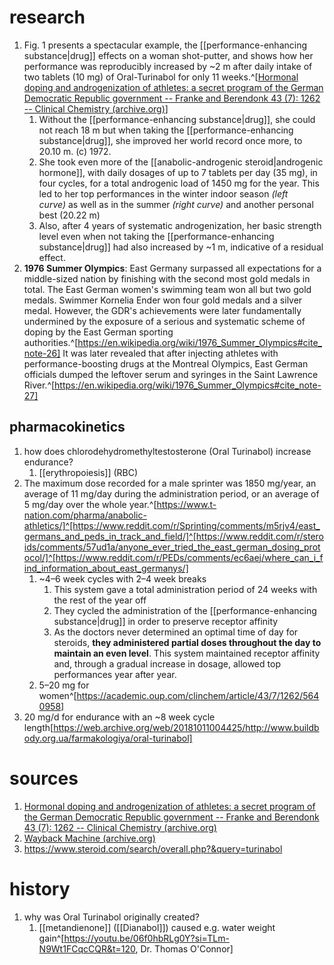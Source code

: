 # research
1. Fig. 1 presents a spectacular example, the [[performance-enhancing substance|drug]] effects on a woman shot-putter, and shows how her performance was reproducibly increased by ~2 m after daily intake of two tablets (10 mg) of Oral-Turinabol for only 11 weeks.^[[Hormonal doping and androgenization of athletes: a secret program of the German Democratic Republic government -- Franke and Berendonk 43 (7): 1262 -- Clinical Chemistry (archive.org)](https://web.archive.org/web/20110514103044/http://www.clinchem.org/cgi/content/full/43/7/1262)]
	1. Without the [[performance-enhancing substance|drug]], she could not reach 18 m but when taking the [[performance-enhancing substance|drug]], she improved her world record once more, to 20.10 m. (c) 1972.
	2. She took even more of the [[anabolic-androgenic steroid|androgenic hormone]], with daily dosages of up to 7 tablets per day (35 mg), in four cycles, for a total androgenic load of 1450 mg for the year. This led to her top performances in the winter indoor season _(left curve)_ as well as in the summer _(right curve)_ and another personal best (20.22 m)
	3. Also, after 4 years of systematic androgenization, her basic strength level even when not taking the [[performance-enhancing substance|drug]] had also increased by ~1 m, indicative of a residual effect.
4. **1976 Summer Olympics**: East Germany surpassed all expectations for a middle-sized nation by finishing with the second most gold medals in total. The East German women's swimming team won all but two gold medals. Swimmer Kornelia Ender won four gold medals and a silver medal. However, the GDR's achievements were later fundamentally undermined by the exposure of a serious and systematic scheme of doping by the East German sporting authorities.^[https://en.wikipedia.org/wiki/1976_Summer_Olympics#cite_note-26] It was later revealed that after injecting athletes with performance-boosting drugs at the Montreal Olympics, East German officials dumped the leftover serum and syringes in the Saint Lawrence River.^[https://en.wikipedia.org/wiki/1976_Summer_Olympics#cite_note-27]

## pharmacokinetics
1. how does chlorodehydromethyltestosterone (Oral Turinabol) increase endurance?
	1. [[erythropoiesis]] (RBC)
2. The maximum dose recorded for a male sprinter was 1850 mg/year, an average of 11 mg/day during the administration period, or an average of 5 mg/day over the whole year.^[https://www.t-nation.com/pharma/anabolic-athletics/]^[https://www.reddit.com/r/Sprinting/comments/m5rjv4/east_germans_and_peds_in_track_and_field/]^[https://www.reddit.com/r/steroids/comments/57ud1a/anyone_ever_tried_the_east_german_dosing_protocol/]^[https://www.reddit.com/r/PEDs/comments/ec6aej/where_can_i_find_information_about_east_germanys/]
	1. ~4–6 week cycles with 2–4 week breaks
		1. This system gave a total administration period of 24 weeks with the rest of the year off
		2. They cycled the administration of the [[performance-enhancing substance|drug]] in order to preserve receptor affinity
		3. As the doctors never determined an optimal time of day for steroids, **they administered partial doses throughout the day to maintain an even level**. This system maintained receptor affinity and, through a gradual increase in dosage, allowed top performances year after year.
	2. 5–20 mg for women^[https://academic.oup.com/clinchem/article/43/7/1262/5640958]
3. 20 mg/d for endurance with an ~8 week cycle length[https://web.archive.org/web/20181011004425/http://www.buildbody.org.ua/farmakologiya/oral-turinabol]

# sources
1. [Hormonal doping and androgenization of athletes: a secret program of the German Democratic Republic government -- Franke and Berendonk 43 (7): 1262 -- Clinical Chemistry (archive.org)](https://web.archive.org/web/20110514103044/http://www.clinchem.org/cgi/content/full/43/7/1262)
2. [Wayback Machine (archive.org)](https://web.archive.org/web/20181011004425/http://www.buildbody.org.ua/farmakologiya/oral-turinabol)
3. https://www.steroid.com/search/overall.php?&query=turinabol

# history
1. why was Oral Turinabol originally created?
	1. [[metandienone]] ([[Dianabol]]) caused e.g. water weight gain^[https://youtu.be/06f0hbRLg0Y?si=TLm-N9Wt1FCqcCQR&t=120, Dr. Thomas O'Connor]